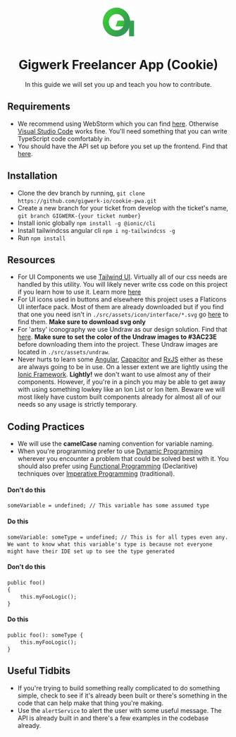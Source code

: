 <p align="center">
    <img src="src/assets/icon/Logo-1.png" height="75" width="75" />
</p>
<h1 align="center">Gigwerk Freelancer App (Cookie)</h1>
<p align="center">In this guide we will set you up and teach you how to contribute.</p>

## Requirements
- We recommend using WebStorm which you can find <a href="https://www.jetbrains.com/webstorm/download">here</a>. Otherwise <a href="https://code.visualstudio.com/download">Visual Studio Code</a> works fine. You'll need something that you can write TypeScript code comfortably in. 
- You should have the API set up before you set up the frontend. Find that <a href="https://github.com/gigwerk-io/api">here</a>.
## Installation
- Clone the dev branch by running, `git clone https://github.com/gigwerk-io/cookie-pwa.git`
- Create a new branch for your ticket from develop with the ticket's name, `git branch GIGWERK-{your ticket number}`
- Install ionic globally `npm install -g @ionic/cli`
- Install tailwindcss angular cli `npm i ng-tailwindcss -g`
- Run `npm install`
## Resources
- For UI Components we use <a href="https://tailwindui.com/">Tailwind UI</a>. Virtually all of our css needs are handled by this utility. You will likely never write css code on this project if you learn how to use it. Learn more <a href="https://tailwindcss.com/course">here</a>
- For UI icons used in buttons and elsewhere this project uses a Flaticons UI interface pack. Most of them are already downloaded but if you find that one you need isn't in `./src/assets/icon/interface/*.svg` go <a href="https://www.flaticon.com/packs/ui-interface-25">here</a> to find them. **Make sure to download svg only**
- For 'artsy' iconography we use Undraw as our design solution. Find that <a href="https://undraw.co/search">here</a>. **Make sure to set the color of the Undraw images to #3AC23E** before downloading them into the project. These Undraw images are located in `./src/assets/undraw`.
- Never hurts to learn some <a href="https://angular.io/">Angular</a>, <a href="https://angular.io/">Capacitor</a> and <a href="https://rxjs-dev.firebaseapp.com/">RxJS</a> either as these are always going to be in use. On a lesser extent we are lightly using the <a href="https://ionicframework.com/">Ionic Framework</a>. **Lightly!** we don't want to use almost any of their components. However, if you're in a pinch you may be able to get away with using something lowkey like an Ion List or Ion Item. Beware we will most likely have custom built components already for almost all of our needs so any usage is strictly temporary.
## Coding Practices
- We will use the **camelCase** naming convention for variable naming.
- When you're programming prefer to use <a href="https://en.wikipedia.org/wiki/Dynamic_programming">Dynamic Programming</a> wherever you encounter a problem that could be solved best with it. You should also prefer using <a href="https://en.wikipedia.org/wiki/Functional_programming">Functional Programming</a> (Declaritive) techniques over <a href="https://en.wikipedia.org/wiki/Imperative_programming">Imperative Programming</a> (traditional).
#### Don't do this
    someVariable = undefined; // This variable has some assumed type
#### Do this
    someVariable: someType = undefined; // This is for all types even any. We want to know what this variable's type is because not everyone might have their IDE set up to see the type generated
    
#### Don't do this
    public foo()
    {
        this.myFooLogic();
    }
    
#### Do this
    public foo(): someType {
        this.myFooLogic();
    }
## Useful Tidbits
- If you're trying to build something really complicated to do something simple, check to see if it's already been built or there's something in the code that can help make that thing you're making.
- Use the `alertService` to alert the user with some useful message. The API is already built in and there's a few examples in the codebase already.
